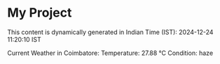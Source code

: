 # My Project

This content is dynamically generated in Indian Time (IST): 2024-12-24 11:20:10 IST


Current Weather in Coimbatore:
Temperature: 27.88 °C
Condition: haze
